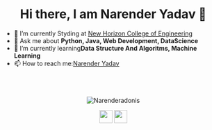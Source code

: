 

<!--
**Narenderadonis/Narenderadonis** is a ✨ _special_ ✨ repository because its `README.md` (this file) appears on your GitHub profile.

Here are some ideas to get you started:

- 🔭 I’m currently working on ...
- 🌱 I’m currently learning ...
- 👯 I’m looking to collaborate on ...
- 🤔 I’m looking for help with ...
- 💬 Ask me about ...
- 📫 How to reach me: ...
- 😄 Pronouns: ...
- ⚡ Fun fact: ...
-->


<h1 align="center"> Hi there, I am Narender Yadav 👋</h1>
<ul>
 <li>🔭 I’m currently Styding at <a href="https://newhorizonindia.edu/" target=target="_blank">New Horizon College of Engineering</a></li>
<li>💬 Ask me about <strong>Python, Java, Web Development, DataScience</strong></li>
<li>🌱 I’m currently learning<strong>Data Structure And Algoritms, Machine Learning</strong></li>
<li>📫 How to reach me:<a href="https://www.linkedin.com/in/narenderadonis/" target="_blank">Narender Yadav</a></li>
  </ul>
  <br/>
  <br/>
<p align="center">
  <img src="https://github-readme-stats.vercel.app/api?username=Narenderadonis&show_icons=true" alt="Narenderadonis">
 </p>
 <p align="center">
  <a href="https://www.linkedin.com/in/narenderadonis/" target="_blank"><img src="https://cdn.jsdelivr.net/npm/simple-icons@3.0.1/icons/linkedin.svg" height="30", width="30"></a>
  <a href="https://twitter.com/NarenYa51157294" target="_blank"><img src="https://cdn.jsdelivr.net/npm/simple-icons@3.0.1/icons/twitter.svg" height="30", width="30"></a>
  </p>
